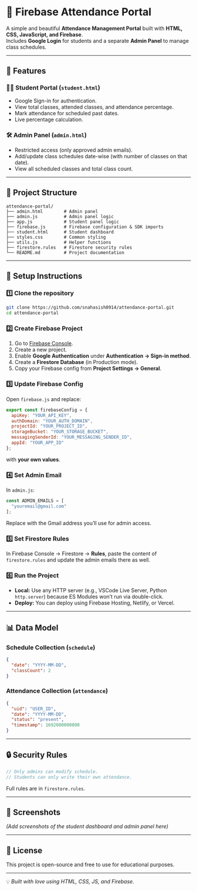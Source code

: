 # 📅 Firebase Attendance Portal

A simple and beautiful **Attendance Management Portal** built with **HTML, CSS, JavaScript, and Firebase**.  
Includes **Google Login** for students and a separate **Admin Panel** to manage class schedules.

---

## 🚀 Features

### 👨‍🎓 Student Portal (`student.html`)
- Google Sign-in for authentication.
- View total classes, attended classes, and attendance percentage.
- Mark attendance for scheduled past dates.
- Live percentage calculation.

### 🛠 Admin Panel (`admin.html`)
- Restricted access (only approved admin emails).
- Add/update class schedules date-wise (with number of classes on that date).
- View all scheduled classes and total class count.

---

## 📂 Project Structure
```
attendance-portal/
├── admin.html        # Admin panel
├── admin.js          # Admin panel logic
├── app.js            # Student panel logic
├── firebase.js       # Firebase configuration & SDK imports
├── student.html      # Student dashboard
├── styles.css        # Common styling
├── utils.js          # Helper functions
├── firestore.rules   # Firestore security rules
└── README.md         # Project documentation
```

---

## 🔧 Setup Instructions

### 1️⃣ Clone the repository
```bash
git clone https://github.com/snahasish0914/attendance-portal.git
cd attendance-portal
```

### 2️⃣ Create Firebase Project
1. Go to [Firebase Console](https://console.firebase.google.com/).
2. Create a new project.
3. Enable **Google Authentication** under **Authentication → Sign-in method**.
4. Create a **Firestore Database** (in Production mode).
5. Copy your Firebase config from **Project Settings → General**.

### 3️⃣ Update Firebase Config
Open `firebase.js` and replace:
```js
export const firebaseConfig = {
  apiKey: "YOUR_API_KEY",
  authDomain: "YOUR_AUTH_DOMAIN",
  projectId: "YOUR_PROJECT_ID",
  storageBucket: "YOUR_STORAGE_BUCKET",
  messagingSenderId: "YOUR_MESSAGING_SENDER_ID",
  appId: "YOUR_APP_ID"
};
```
with **your own values**.

### 4️⃣ Set Admin Email
In `admin.js`:
```js
const ADMIN_EMAILS = [
  "youremail@gmail.com"
];
```
Replace with the Gmail address you’ll use for admin access.

### 5️⃣ Set Firestore Rules
In Firebase Console → Firestore → **Rules**, paste the content of `firestore.rules` and update the admin emails there as well.

### 6️⃣ Run the Project
- **Local:** Use any HTTP server (e.g., VSCode Live Server, Python `http.server`) because ES Modules won’t run via double-click.
- **Deploy:** You can deploy using Firebase Hosting, Netlify, or Vercel.

---

## 📊 Data Model

### Schedule Collection (`schedule`)
```json
{
  "date": "YYYY-MM-DD",
  "classCount": 2
}
```

### Attendance Collection (`attendance`)
```json
{
  "uid": "USER_ID",
  "date": "YYYY-MM-DD",
  "status": "present",
  "timestamp": 1692000000000
}
```

---

## 🔒 Security Rules
```js
// Only admins can modify schedule.
// Students can only write their own attendance.
```
Full rules are in `firestore.rules`.

---

## 📸 Screenshots
*(Add screenshots of the student dashboard and admin panel here)*

---

## 📝 License
This project is open-source and free to use for educational purposes.

---

💡 *Built with love using HTML, CSS, JS, and Firebase.*
